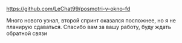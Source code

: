 https://github.com/LeChat99/posmotri-v-okno-fd

Много нового узнал, второй спринт оказался посложнее, но я не планирую сдаваться. Спасибо вам за вашу работу, буду ждать обратной связи 
